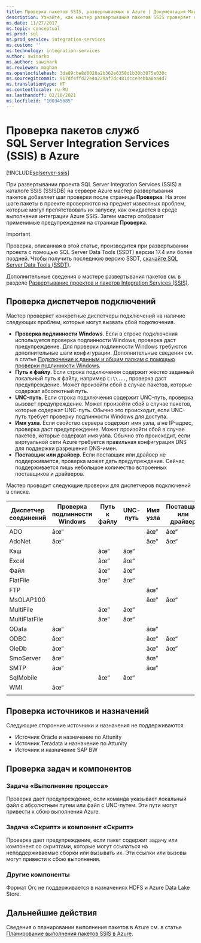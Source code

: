 ```yaml
---
title: Проверка пакетов SSIS, развертываемых в Azure | Документация Майкрософт
description: Узнайте, как мастер развертывания пакетов SSIS проверяет пакеты на наличие известных проблем, которые могут препятствовать их нормальному выполнению в Azure.
ms.date: 11/27/2017
ms.topic: conceptual
ms.prod: sql
ms.prod_service: integration-services
ms.custom: ''
ms.technology: integration-services
author: swinarko
ms.author: sawinark
ms.reviewer: maghan
ms.openlocfilehash: 3da89cbe8d0028a2b362e6358d1b30b3075e030c
ms.sourcegitcommit: 917df4ffd22e4a229af7dc481dcce3ebba0aa4d7
ms.translationtype: HT
ms.contentlocale: ru-RU
ms.lasthandoff: 02/10/2021
ms.locfileid: "100345685"
---
```

# <a name="validate-sql-server-integration-services-ssis-packages-deployed-to-azure"></a>Проверка пакетов служб SQL Server Integration Services (SSIS) в Azure

[!INCLUDE[sqlserver-ssis](../../includes/applies-to-version/sqlserver-ssis.md)]



При развертывании проекта SQL Server Integration Services (SSIS) в каталоге SSIS (SSISDB) на сервере Azure мастер развертывания пакетов добавляет шаг проверки после страницы **Проверка**. На этом шаге пакеты в проекте проверяются на предмет известных проблем, которые могут препятствовать их запуску, как ожидается в среде выполнения интеграции Azure SSIS. Затем мастер отобразит применимые предупреждения на странице **Проверка**.

> [!IMPORTANT]
> Проверка, описанная в этой статье, производится при развертывании проекта с помощью SQL Server Data Tools (SSDT) версии 17.4 или более поздней. Чтобы получить последнюю версию SSDT, [скачайте SQL Server Data Tools (SSDT)](../../ssdt/download-sql-server-data-tools-ssdt.md).

Дополнительные сведения о мастере развертывания пакетов см. в разделе [Развертывание проектов и пакетов Integration Services (SSIS)](../packages/deploy-integration-services-ssis-projects-and-packages.md).

## <a name="validate-connection-managers"></a>Проверка диспетчеров подключений

Мастер проверяет конкретные диспетчеры подключений на наличие следующих проблем, которые могут вызвать сбой подключения.
- **Проверка подлинности Windows**. Если в строке подключения используется проверка подлинности Windows, проверка даст предупреждение. Для проверки подлинности Windows требуются дополнительные шаги конфигурации. Дополнительные сведения см. в статье [Подключение к данным и общим папкам с помощью проверки подлинности Windows](/azure/data-factory/ssis-azure-connect-with-windows-auth).
- **Путь к файлу**. Если строка подключения содержит жестко заданный локальный путь к файлу, например `C:\\...`, проверка даст предупреждение. Может произойти сбой в случае пакетов, которые содержат абсолютный путь.
- **UNC-путь**. Если строка подключения содержит UNC-путь, проверка вызовет предупреждение. Может произойти сбой в случае пакетов, которые содержат UNC-путь. Обычно это происходит, если UNC-путь требует проверку подлинности Windows для доступа.
- **Имя узла**. Если свойство сервера содержит имя узла, а не IP-адрес, проверка даст предупреждение. Может произойти сбой в случае пакетов, которые содержат имя узла. Обычно это происходит, если виртуальной сети Azure требуется правильная конфигурация DNS для поддержки разрешения DNS-имен.
- **Поставщик или драйвер**. Если поставщик или драйвер не поддерживается, проверка может дать предупреждение. Сейчас поддерживается лишь небольшое количество встроенных поставщиков и драйверов.

Мастер проводит следующие проверки для диспетчеров подключений в списке.

| Диспетчер соединений | Проверка подлинности Windows | Путь к файлу | UNC-путь | Имя узла | Поставщик или драйвер |
|--------------------|----------|-----------|-----|-----------|-------------------|
| ADO                | âœ“        |           |     | âœ“         | âœ“                 |
| AdoNet             | âœ“        |           |     | âœ“         | âœ“                 |
| Кэш              |          | âœ“         | âœ“   |           |                   |
| Excel              |          | âœ“         | âœ“   |           |                   |
| Файл               |          | âœ“         | âœ“   |           |                   |
| FlatFile           |          | âœ“         | âœ“   |           |                   |
| FTP                |          |           |     | âœ“         |                   |
| MsOLAP100          |          |           |     | âœ“         | âœ“                 |
| MultiFile          |          | âœ“         | âœ“   |           |                   |
| MultiFlatFile      |          | âœ“         | âœ“   |           |                   |
| OData              | âœ“        |           |     | âœ“         |                   |
| ODBC               | âœ“        |           |     | âœ“         | âœ“                 |
| OleDb              | âœ“        |           |     | âœ“         | âœ“                 |
| SmoServer          | âœ“        |           |     | âœ“         |                   |
| SMTP               | âœ“        |           |     | âœ“         |                   |
| SqlMobile          |          | âœ“         | âœ“   |           |                   |
| WMI                | âœ“        |           |     |           |                   |
|||||||

## <a name="validate-sources-and-destinations"></a>Проверка источников и назначений
Следующие сторонние источники и назначения не поддерживаются.

-   Источник Oracle и назначение по Attunity
-   Источник Teradata и назначение по Attunity
-   Источник и назначение SAP BW

## <a name="validate-tasks-and-components"></a>Проверка задач и компонентов

### <a name="execute-process-task"></a>Задача «Выполнение процесса»

Проверка дает предупреждение, если команда указывает локальный файл с абсолютным путем или файл с UNC-путем. Эти пути могут привести к сбою выполнения Azure.

### <a name="script-task-and-script-component"></a>Задача «Скрипт» и компонент «Скрипт»

Проверка дает предупреждение, если пакет содержит задачу или компонент со скриптами, которые могут ссылаться на неподдерживаемые сборки или вызывать их. Эти ссылки или вызовы могут привести к сбою выполнения.

### <a name="other-components"></a>Другие компоненты

Формат Orc не поддерживается в назначениях HDFS и Azure Data Lake Store.

## <a name="next-steps"></a>Дальнейшие действия
Сведения о планировании выполнения пакетов в Azure см. в статье [Планирование выполнения пакетов SSIS в Azure](ssis-azure-schedule-packages.md).